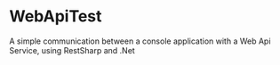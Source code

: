 # WebApiTest
A simple communication between a console application with a Web Api Service, using RestSharp and .Net

